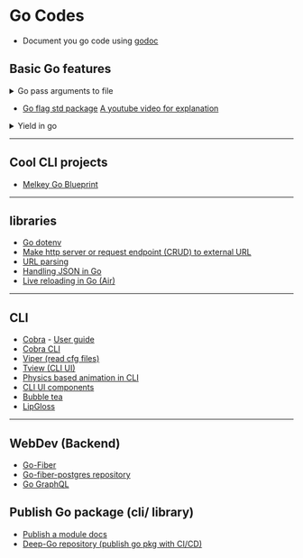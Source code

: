 # Go Codes

- Document you go code using [godoc](golang.org/x/tools/cmd/godoc)

## Basic Go features

<details>
  <summary>Go pass arguments to file</summary>

```go
for i, val := range os.Args{
        fmt.Println!("i", i, "; val", val)
    }
```
</details>

- [Go flag std package](https://pkg.go.dev/flag) [A youtube video for explanation](https://www.youtube.com/watch?v=jdKEGrjf4mw)

<details>
  <summary>Yield in go</summary>

```go
func YieldFunction() <-chan int {
    ch := make(chan int)
    go func() {
        defer close(ch)
        for i := 0; i < 10; i++ {
            ch <- i // Yield data to the consumer
        }
    }()
    return ch
}

func main() {
    data := YieldFunction()
    for val := range data {
        // Process data concurrently
        fmt.Println(val)
    }
}
```
</details>

---

## Cool CLI projects

- [Melkey Go Blueprint](https://github.com/Melkeydev/go-blueprint)

---

## libraries

- [Go dotenv](https://pkg.go.dev/github.com/lpernett/godotenv)
- [Make http server or request endpoint (CRUD) to external URL](https://pkg.go.dev/net/http)
- [URL parsing](https://pkg.go.dev/net/url)
- [Handling JSON in Go](https://pkg.go.dev/encoding/json)
- [Live reloading in Go (Air)](https://github.com/air-verse/air)

---

## CLI

- [Cobra](https://github.com/spf13/cobra) - [User guide](https://github.com/spf13/cobra/blob/main/site/content/user_guide.md)
- [Cobra CLI](https://github.com/spf13/cobra-cli/tree/main)
- [Viper (read cfg files)](https://github.com/spf13/viper)
- [Tview (CLI UI)](https://github.com/rivo/tview)
- [Physics based animation in CLI](https://github.com/charmbracelet/harmonica/tree/master)
- [CLI UI components](https://github.com/charmbracelet/bubbles)
- [Bubble tea](https://github.com/charmbracelet/bubbletea)
- [LipGloss](https://github.com/charmbracelet/lipgloss)

---

## WebDev (Backend)

- [Go-Fiber](https://gofiber.io/)
- [Go-fiber-postgres repository](https://github.com/deependujha/go-rest-api-with-fiber)
- [Go GraphQL](https://gqlgen.com/)

## Publish Go package (cli/ library)

- [Publish a module docs](https://go.dev/doc/modules/publishing)
- [Deep-Go repository (publish go pkg with CI/CD)](https://github.com/deependujha/deep-go)
